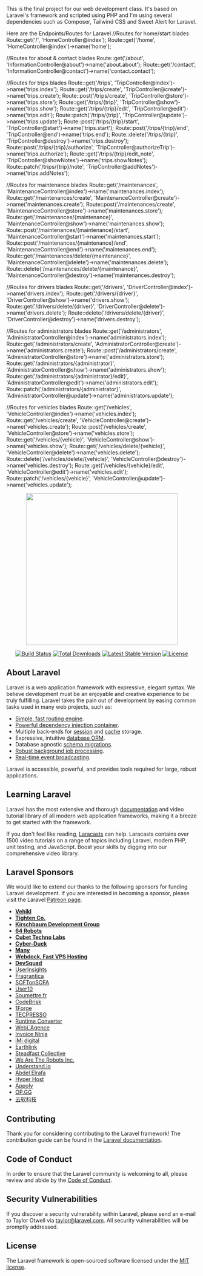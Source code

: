 This is the final project for our web development class. It's based on Laravel's framework and scripted using PHP and I'm using several dependencies such as Composer, Tailwind CSS and Sweet Alert for Laravel. 

Here are the Endpoints/Routes for Laravel
//Routes for home/start blades
Route::get('/', 'HomeController@index');
Route::get('/home', 'HomeController@index')->name('home');

//Routes for about & contact blades
Route::get('/about', 'InformationController@about')->name('about.about');
Route::get('/contact', 'InformationController@contact')->name('contact.contact');

//Routes for trips blades
Route::get('/trips', 'TripController@index')->name('trips.index');
Route::get('/trips/create', 'TripController@create')->name('trips.create');
Route::post('/trips/create', 'TripController@store')->name('trips.store');
Route::get('/trips/{trip}', 'TripController@show')->name('trips.show');
Route::get('/trips/{trip}/edit', 'TripController@edit')->name('trips.edit');
Route::patch('/trips/{trip}', 'TripController@update')->name('trips.update');
Route::post('/trips/{trip}/start', 'TripController@start')->name('trips.start');
Route::post('/trips/{trip}/end', 'TripController@end')->name('trips.end');
Route::delete('/trips/{trip}', 'TripController@destroy')->name('trips.destroy');
Route::post('/trips/{trip}/authorize', 'TripController@authorizeTrip')->name('trips.authorize');
Route::get('/trips/{trip}/edit_note', 'TripController@showNotes')->name('trips.showNotes');
Route::patch('/trips/{trip}/note', 'TripController@addNotes')->name('trips.addNotes');


//Routes for maintenance blades
Route::get('/maintenances', 'MaintenanceController@index')->name('maintenances.index');
Route::get('/maintenances/create', 'MaintenanceController@create')->name('maintenances.create');
Route::post('/maintenances/create', 'MaintenanceController@store')->name('maintenances.store');
Route::get('/maintenances/{maintenance}', 'MaintenanceController@show')->name('maintenances.show');
Route::post('/maintenances/{maintenance}/start', 'MaintenanceController@start')->name('maintenances.start');
Route::post('/maintenances/{maintenance}/end', 'MaintenanceController@end')->name('maintenances.end');
Route::get('/maintenances/delete/{maintenance}', 'MaintenanceController@delete')->name('maintenances.delete');
Route::delete('/maintenances/delete/{maintenance}', 'MaintenanceController@destroy')->name('maintenances.destroy');

//Routes for drivers blades
Route::get('/drivers', 'DriverController@index')->name('drivers.index');
Route::get('/drivers/{driver}', 'DriverController@show')->name('drivers.show');
Route::get('/drivers/delete/{driver}', 'DriverController@delete')->name('drivers.delete');
Route::delete('/drivers/delete/{driver}', 'DriverController@destroy')->name('drivers.destroy');

//Routes for administrators blades
Route::get('/administrators', 'AdministratorController@index')->name('administrators.index');
Route::get('/administrators/create', 'AdministratorController@create')->name('administrators.create');
Route::post('/administrators/create', 'AdministratorController@store')->name('administrators.store');
Route::get('/administrators/{administrator}', 'AdministratorController@show')->name('administrators.show');
Route::get('/administrators/{administrator}/edit}', 'AdministratorController@edit')->name('administrators.edit');
Route::patch('/administrators/{administrator}', 'AdministratorController@update')->name('administrators.update');

//Routes for vehicles blades
Route::get('/vehicles', 'VehicleController@index')->name('vehicles.index');
Route::get('/vehicles/create', 'VehicleController@create')->name('vehicles.create');
Route::post('/vehicles/create', 'VehicleController@store')->name('vehicles.store');
Route::get('/vehicles/{vehicle}', 'VehicleController@show')->name('vehicles.show');
Route::get('/vehicles/delete/{vehicle}', 'VehicleController@delete')->name('vehicles.delete');
Route::delete('/vehicles/delete/{vehicle}', 'VehicleController@destroy')->name('vehicles.destroy');
Route::get('/vehicles/{vehicle}/edit', 'VehicleController@edit')->name('vehicles.edit');
Route::patch('/vehicles/{vehicle}', 'VehicleController@update')->name('vehicles.update');


<p align="center"><img src="https://res.cloudinary.com/dtfbvvkyp/image/upload/v1566331377/laravel-logolockup-cmyk-red.svg" width="400"></p>

<p align="center">
<a href="https://travis-ci.org/laravel/framework"><img src="https://travis-ci.org/laravel/framework.svg" alt="Build Status"></a>
<a href="https://packagist.org/packages/laravel/framework"><img src="https://poser.pugx.org/laravel/framework/d/total.svg" alt="Total Downloads"></a>
<a href="https://packagist.org/packages/laravel/framework"><img src="https://poser.pugx.org/laravel/framework/v/stable.svg" alt="Latest Stable Version"></a>
<a href="https://packagist.org/packages/laravel/framework"><img src="https://poser.pugx.org/laravel/framework/license.svg" alt="License"></a>
</p>

## About Laravel

Laravel is a web application framework with expressive, elegant syntax. We believe development must be an enjoyable and creative experience to be truly fulfilling. Laravel takes the pain out of development by easing common tasks used in many web projects, such as:

- [Simple, fast routing engine](https://laravel.com/docs/routing).
- [Powerful dependency injection container](https://laravel.com/docs/container).
- Multiple back-ends for [session](https://laravel.com/docs/session) and [cache](https://laravel.com/docs/cache) storage.
- Expressive, intuitive [database ORM](https://laravel.com/docs/eloquent).
- Database agnostic [schema migrations](https://laravel.com/docs/migrations).
- [Robust background job processing](https://laravel.com/docs/queues).
- [Real-time event broadcasting](https://laravel.com/docs/broadcasting).

Laravel is accessible, powerful, and provides tools required for large, robust applications.

## Learning Laravel

Laravel has the most extensive and thorough [documentation](https://laravel.com/docs) and video tutorial library of all modern web application frameworks, making it a breeze to get started with the framework.

If you don't feel like reading, [Laracasts](https://laracasts.com) can help. Laracasts contains over 1500 video tutorials on a range of topics including Laravel, modern PHP, unit testing, and JavaScript. Boost your skills by digging into our comprehensive video library.

## Laravel Sponsors

We would like to extend our thanks to the following sponsors for funding Laravel development. If you are interested in becoming a sponsor, please visit the Laravel [Patreon page](https://patreon.com/taylorotwell).

- **[Vehikl](https://vehikl.com/)**
- **[Tighten Co.](https://tighten.co)**
- **[Kirschbaum Development Group](https://kirschbaumdevelopment.com)**
- **[64 Robots](https://64robots.com)**
- **[Cubet Techno Labs](https://cubettech.com)**
- **[Cyber-Duck](https://cyber-duck.co.uk)**
- **[Many](https://www.many.co.uk)**
- **[Webdock, Fast VPS Hosting](https://www.webdock.io/en)**
- **[DevSquad](https://devsquad.com)**
- [UserInsights](https://userinsights.com)
- [Fragrantica](https://www.fragrantica.com)
- [SOFTonSOFA](https://softonsofa.com/)
- [User10](https://user10.com)
- [Soumettre.fr](https://soumettre.fr/)
- [CodeBrisk](https://codebrisk.com)
- [1Forge](https://1forge.com)
- [TECPRESSO](https://tecpresso.co.jp/)
- [Runtime Converter](http://runtimeconverter.com/)
- [WebL'Agence](https://weblagence.com/)
- [Invoice Ninja](https://www.invoiceninja.com)
- [iMi digital](https://www.imi-digital.de/)
- [Earthlink](https://www.earthlink.ro/)
- [Steadfast Collective](https://steadfastcollective.com/)
- [We Are The Robots Inc.](https://watr.mx/)
- [Understand.io](https://www.understand.io/)
- [Abdel Elrafa](https://abdelelrafa.com)
- [Hyper Host](https://hyper.host)
- [Appoly](https://www.appoly.co.uk)
- [OP.GG](https://op.gg)
- [云软科技](http://www.yunruan.ltd/)

## Contributing

Thank you for considering contributing to the Laravel framework! The contribution guide can be found in the [Laravel documentation](https://laravel.com/docs/contributions).

## Code of Conduct

In order to ensure that the Laravel community is welcoming to all, please review and abide by the [Code of Conduct](https://laravel.com/docs/contributions#code-of-conduct).

## Security Vulnerabilities

If you discover a security vulnerability within Laravel, please send an e-mail to Taylor Otwell via [taylor@laravel.com](mailto:taylor@laravel.com). All security vulnerabilities will be promptly addressed.

## License

The Laravel framework is open-sourced software licensed under the [MIT license](https://opensource.org/licenses/MIT).
